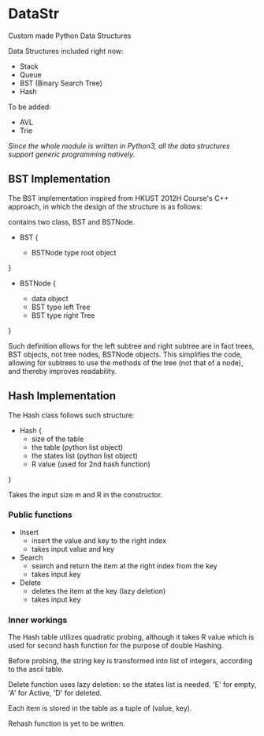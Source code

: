 # DataStr
 Custom made Python Data Structures

Data Structures included right now:

* Stack
* Queue
* BST (Binary Search Tree)
* Hash

To be added:

* AVL
* Trie


*Since the whole module is written in Python3, all the data structures support generic programming natively.*

## BST Implementation
The BST implementation inspired from HKUST 2012H Course's C++ approach, in which the design of the structure is as follows:

contains two class, BST and BSTNode.

* BST {

  * BSTNode type root object

}

* BSTNode {

  * data object
  * BST type left Tree
  * BST type right Tree

}

Such definition allows for the left subtree and right subtree are in fact trees, BST objects, not tree nodes, BSTNode objects. This simplifies the code, allowing for subtrees to use the methods of the tree (not that of a node), and thereby improves readability.

## Hash Implementation
The Hash class follows such structure:

* Hash {
  * size of the table
  * the table (python list object)
  * the states list (python list object)
  * R value (used for 2nd hash function)

}

Takes the input size m and R in the constructor.


### Public functions

* Insert
  * insert the value and key to the right index
  * takes input value and key
* Search
  * search and return the item at the right index from the key
  * takes input key
* Delete
  * deletes the item at the key (lazy deletion)
  * takes input key

### Inner workings
The Hash table utilizes quadratic probing, although it takes R value which is used for second hash function for the purpose of double Hashing.

Before probing, the string key is transformed into list of integers, according to the ascii table.

Delete function uses lazy deletion: so the states list is needed. 'E' for empty, 'A' for Active, 'D' for deleted.

Each item is stored in the table as a tuple of (value, key).

Rehash function is yet to be written.
